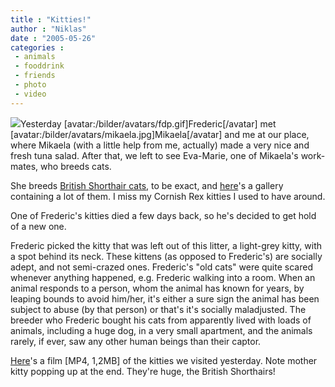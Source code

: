 ```yaml
---
title : "Kitties!"
author : "Niklas"
date : "2005-05-26"
categories : 
 - animals
 - fooddrink
 - friends
 - photo
 - video
---
```


[![](https://niklasblog.com/wp-content/2005-05-25-kitty.jpg)](https://niklasblog.com/bilder/2005-05-25)Yesterday \[avatar:/bilder/avatars/fdp.gif\]Frederic\[/avatar\] met \[avatar:/bilder/avatars/mikaela.jpg\]Mikaela\[/avatar\] and me at our place, where Mikaela (with a little help from me, actually) made a very nice and fresh tuna salad. After that, we left to see Eva-Marie, one of Mikaela's work-mates, who breeds cats.

She breeds [British Shorthair cats](http://www.cfainc.org/breeds/profiles/british.html), to be exact, and [here](https://niklasblog.com/bilder/2005-05-25)'s a gallery containing a lot of them. I miss my Cornish Rex kitties I used to have around.

One of Frederic's kitties died a few days back, so he's decided to get hold of a new one.

Frederic picked the kitty that was left out of this litter, a light-grey kitty, with a spot behind its neck. These kittens (as opposed to Frederic's) are socially adept, and not semi-crazed ones. Frederic's "old cats" were quite scared whenever anything happened, e.g. Frederic walking into a room. When an animal responds to a person, whom the animal has known for years, by leaping bounds to avoid him/her, it's either a sure sign the animal has been subject to abuse (by that person) or that's it's socially maladjusted. The breeder who Frederic bought his cats from apparently lived with loads of animals, including a huge dog, in a very small apartment, and the animals rarely, if ever, saw any other human beings than their captor.

[Here](https://niklasblog.com/bilder/2005-05-25/2005-05-25-kitties.mp4)'s a film \[MP4, 1,2MB\] of the kitties we visited yesterday. Note mother kitty popping up at the end. They're huge, the British Shorthairs!
